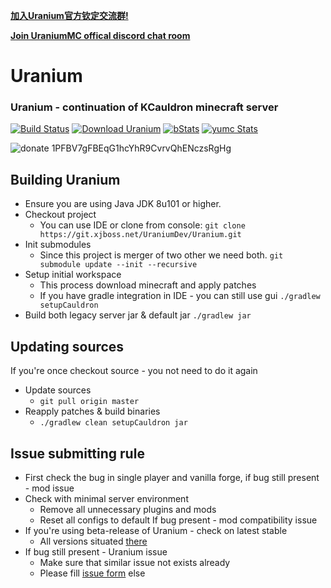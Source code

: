**[加入Uranium官方钦定交流群!](https://jq.qq.com/?_wv=1027&k=4BEK1SI)**

**[Join UraniumMC offical discord chat room](https://discord.gg/dCjehb3)**
# Uranium
### Uranium - continuation of KCauldron minecraft server
[![Build Status][build_status]](https://ci.xjboss.net/job/Uranium) [![Download Uranium][download_img]][download_url] [![bStats][bStats]][bStats_link] [![yumc Stats][yumc_Stats]][yumc_Stats_link]

![donate][donate_img] 1PFBV7gFBEqG1hcYhR9CvrvQhENczsRgHg
## Building Uranium
* Ensure you are using Java JDK 8u101 or higher.
* Checkout project
  * You can use IDE or clone from console:
  `git clone https://git.xjboss.net/UraniumDev/Uranium.git`
* Init submodules
  * Since this project is merger of two other we need both.
  `git submodule update --init --recursive`
* Setup initial workspace
  * This process download minecraft and apply patches
  * If you have gradle integration in IDE - you can still use gui
  `./gradlew setupCauldron`
* Build both legacy server jar & default jar
  `./gradlew jar`

## Updating sources
If you're once checkout source - you not need to do it again
* Update sources
  * `git pull origin master`
* Reapply patches & build binaries
  * `./gradlew clean setupCauldron jar`


## Issue submitting rule
* First check the bug in single player and vanilla forge, if bug still present - mod issue
* Check with minimal server environment
  * Remove all unnecessary plugins and mods
  * Reset all configs to default
  If bug present - mod compatibility issue
* If you're using beta-release of Uranium - check on latest stable
  * All versions situated [there](https://ci.xjboss.net/job/Uranium)
* If bug still present - Uranium issue
  * Make sure that similar issue not exists already
  * Please fill [issue form](https://git.xjboss.net/KC-RELOADED/Uranium/issues/new) else

[donate_img]: https://git.xjboss.net/static/donate-Bitcoin.svg
[download_url]: https://pan.baidu.com/s/1jI42BHG#list/path=/Uranium/%23lastSuccessfulBuild
[download_img]: https://git.xjboss.net/static/download-latest.svg
[build_status]: https://ci.xjboss.net/job/Uranium/badge/icon
[bStats]: https://git.xjboss.net/static/bStats-Uranium.svg
[bStats_link]: https://bstats.org/plugin/bukkit/Uranium
[yumc_Stats]: https://git.xjboss.net/static/yumc-UM.svg
[yumc_Stats_link]: http://www.yumc.pw/Home/Statistics/Plugin.html?name=Uranium